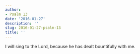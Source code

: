 ```yaml
---
author:
- Psalm 13
date: '2016-01-27'
description: ''
slug: 2016-01-27-psalm-13
title: ''
---
```

I will sing to the Lord, because he has dealt bountifully with me.



